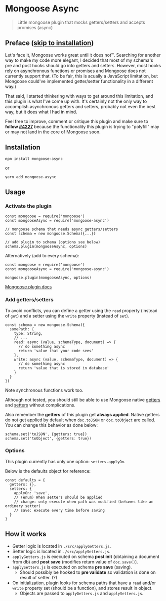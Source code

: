 # Mongoose Async
> Little mongoose plugin that mocks getters/setters and accepts promises (async)

## Preface ([skip to installation](#installation))
Let's face it, Mongoose works great until it does not&trade;. Searching for another way to make my code more elegant, I decided that most of my schema's pre and post hooks should go into getters and setters. However, most hooks rely on asynchronous functions or promises and Mongoose does not currently support that. (To be fair, this is acually a JavaScript limitation, but Mongoose could've implemented getter/setter functionality in a different way.)

That said, I started thinkering with ways to get around this limitation, and this plugin is what I've come up with. It's certainly not the only way to accomplish asynchronous getters and setters, probably not even the best way, but it does what I had in mind.

Feel free to improve, comment or critique this plugin and make sure to **follow [#4227](https://github.com/Automattic/mongoose/issues/4227)** because the functionality this plugin is trying to "polyfill" may or may not land in the core of Mongoose soon.

## Installation
    npm install mongoose-async

or

    yarn add mongoose-async

## Usage
### Activate the plugin
    const mongoose = require('mongoose')
    const mongooseAsync = require('mongoose-async')

    // mongoose schema that needs async getters/setters
    const schema = new mongoose.Schema({...})

    // add plugin to schema (options see below)
    schema.plugin(mongooseAsync, options)

Alternatively (add to every schema):

    const mongoose = require('mongoose')
    const mongooseAsync = require('mongoose-async')

    mongoose.plugin(mongooseAsync, options)

[Mongoose plugin docs](http://mongoosejs.com/docs/plugins.html)

### Add getters/setters
To avoid conflicts, you can define a getter using the `read` property (instead of `get`) and a setter using the `write` property (instead of `set`).

    const schema = new mongoose.Schema({
      somePath: {
        type: String,
        // ...
        read: async (value, schemaType, document) => {
          // do something async
          return 'value that your code sees'
        },
        write: async (value, schemaType, document) => {
          // do something async
          return 'value that is stored in database'
        }
      }
    })

Note synchronous functions work too.

Although not tested, you should still be able to use Mongoose native [getters](http://mongoosejs.com/docs/api.html#schematype_SchemaType-get) and [setters](http://mongoosejs.com/docs/api.html#schematype_SchemaType-set) without complications.

Also remember the **getters** of this plugin get **always applied**. Native getters do not get applied by default when `doc.toJSON` or `doc.toObject` are called. You can change this behavior as done below:

    schema.set('toJSON', {getters: true})
    schema.set('toObject', {getters: true})

### Options
This plugin currently has only one option: `setters.applyOn`.

Below is the defaults object for reference:

    const defaults = {
      getters: {},
      setters: {
        applyOn: 'save',
        // (enum) When setters should be applied
        // change: only execute when path was modified (behaves like an ordinary setter)
        // save: execute every time before saving
      }
    }

## How it works
- Getter logic is located in `./src/applyGetters.js`.
- Setter logic is located in `./src/applySetters.js`.
- `applyGetters.js` is executed on schema **post init** (obtaining a document from db) and **post save** (modifies return value of `doc.save()`).
- `applySetters.js` is executed on schema **pre save** (saving).
  - Should possibly be hooked to **pre validate** so validation is done on result of setter. (?)
- On initialization, plugin looks for schema paths that have a `read` and/or `write` property set (should be a function), and stores result in object.
  - Objects are passed to `applyGetters.js` and `applySetters.js`.
